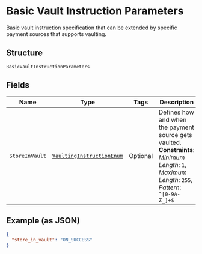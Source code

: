 
# Basic Vault Instruction Parameters

Basic vault instruction specification that can be extended by specific payment sources that supports vaulting.

## Structure

`BasicVaultInstructionParameters`

## Fields

| Name | Type | Tags | Description | Getter | Setter |
|  --- | --- | --- | --- | --- | --- |
| `StoreInVault` | [`VaultingInstructionEnum`](../../doc/models/vaulting-instruction-enum.md) | Optional | Defines how and when the payment source gets vaulted.<br>**Constraints**: *Minimum Length*: `1`, *Maximum Length*: `255`, *Pattern*: `^[0-9A-Z_]+$` | VaultingInstructionEnum getStoreInVault() | setStoreInVault(VaultingInstructionEnum storeInVault) |

## Example (as JSON)

```json
{
  "store_in_vault": "ON_SUCCESS"
}
```

